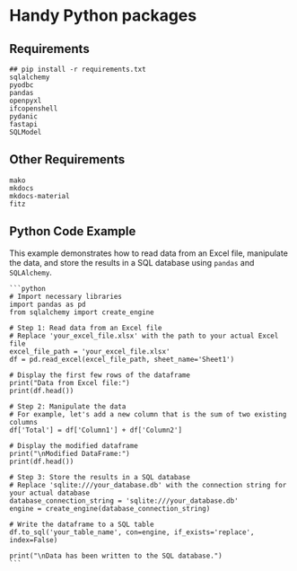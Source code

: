 
# Handy Python packages

## Requirements
    ## pip install -r requirements.txt
    sqlalchemy
    pyodbc
    pandas
    openpyxl
    ifcopenshell
    pydanic
    fastapi
    SQLModel


## Other Requirements
    mako
    mkdocs
    mkdocs-material
    fitz 

## Python Code Example

This example demonstrates how to read data from an Excel file, manipulate the data, and store the results in a SQL database using `pandas` and `SQLAlchemy`.

    ```python
    # Import necessary libraries
    import pandas as pd
    from sqlalchemy import create_engine

    # Step 1: Read data from an Excel file
    # Replace 'your_excel_file.xlsx' with the path to your actual Excel file
    excel_file_path = 'your_excel_file.xlsx'
    df = pd.read_excel(excel_file_path, sheet_name='Sheet1')

    # Display the first few rows of the dataframe
    print("Data from Excel file:")
    print(df.head())

    # Step 2: Manipulate the data
    # For example, let's add a new column that is the sum of two existing columns
    df['Total'] = df['Column1'] + df['Column2']

    # Display the modified dataframe
    print("\nModified DataFrame:")
    print(df.head())

    # Step 3: Store the results in a SQL database
    # Replace 'sqlite:///your_database.db' with the connection string for your actual database
    database_connection_string = 'sqlite:///your_database.db'
    engine = create_engine(database_connection_string)

    # Write the dataframe to a SQL table
    df.to_sql('your_table_name', con=engine, if_exists='replace', index=False)

    print("\nData has been written to the SQL database.")
    ```